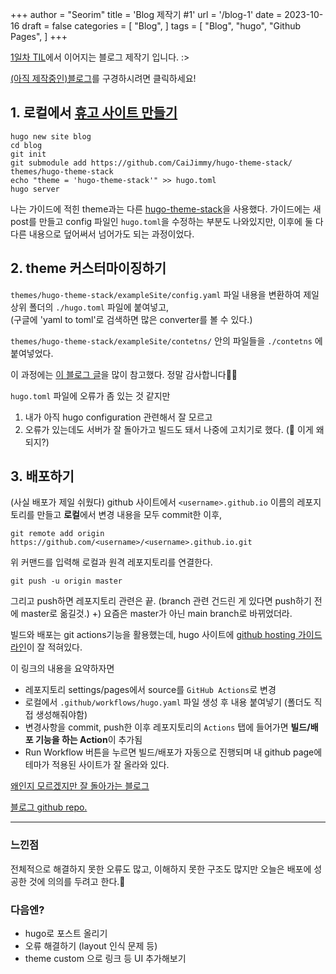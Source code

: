 +++
author = "Seorim"
title = 'Blog 제작기 #1'
url = '/blog-1'
date = 2023-10-16
draft = false
categories = [
    "Blog", 
]
tags = [
    "Blog", "hugo", "Github Pages",
]
+++


[1일차 TIL](https://srlee056.github.io/p/day-1/)에서 이어지는 블로그 제작기 입니다. :>

[(아직 제작중인)블로그](https://srlee056.github.io/)를 구경하시려면 클릭하세요!





## 1. 로컬에서 [휴고 사이트 만들기](https://gohugo.io/getting-started/quick-start/)

```
hugo new site blog
cd blog
git init
git submodule add https://github.com/CaiJimmy/hugo-theme-stack/ themes/hugo-theme-stack
echo "theme = 'hugo-theme-stack'" >> hugo.toml
hugo server
```
    
나는 가이드에 적힌 theme과는 다른 [hugo-theme-stack](https://github.com/CaiJimmy/hugo-theme-stack)을 사용했다. 
가이드에는 새 post를 만들고 config 파일인 `hugo.toml`을 수정하는 부분도 나와있지만, 이후에 둘 다 다른 내용으로 덮어써서 넘어가도 되는 과정이었다. 
    
## 2. theme 커스터마이징하기

`themes/hugo-theme-stack/exampleSite/config.yaml` 파일 내용을 변환하여 제일 상위 폴더의 `./hugo.toml` 파일에 붙여넣고,   
(구글에 'yaml to toml'로 검색하면 많은 converter를 볼 수 있다.)

`themes/hugo-theme-stack/exampleSite/contetns/` 안의 파일들을 `./contetns` 에 붙여넣었다.

이 과정에는 [이 블로그 글](https://kzeoh.github.io)을 많이 참고했다. 정말 감사합니다👍🏻  

`hugo.toml` 파일에 오류가 좀 있는 것 같지만
1) 내가 아직 hugo configuration 관련해서 잘 모르고   
2) 오류가 있는데도 서버가 잘 돌아가고 빌드도 돼서
나중에 고치기로 했다. (🤔 이게 왜 되지?)

## 3. 배포하기

(사실 배포가 제일 쉬웠다)
github 사이트에서 `<username>.github.io` 이름의 레포지토리를 만들고
**로컬**에서 변경 내용을 모두 commit한 이후,
```
git remote add origin https://github.com/<username>/<username>.github.io.git
```
위 커맨드를 입력해 로컬과 원격 레포지토리를 연결한다.
<br>
```
git push -u origin master
```
그리고 push하면 레포지토리 관련은 끝. (branch 관련 건드린 게 있다면 push하기 전에 master로 옮길것.)
+) 요즘은 master가 아닌 main branch로 바뀌었더라. 
<br>

빌드와 배포는 git actions기능을 활용했는데, hugo 사이트에 [github hosting 가이드라인](https://gohugo.io/hosting-and-deployment/hosting-on-github/)이 잘 적혀있다.

이 링크의 내용을 요약하자면
- 레포지토리 settings/pages에서 source를 `GitHub Actions`로 변경
- 로컬에서 `.github/workflows/hugo.yaml` 파일 생성 후 내용 붙여넣기 (폴더도 직접 생성해줘야함)
- 변경사항을 commit, push한 이후 레포지토리의  `Actions` 탭에 들어가면 **빌드/배포 기능을 하는 Action**이 추가됨 
- Run Workflow 버튼을 누르면 빌드/배포가 자동으로 진행되며 내 github page에 테마가 적용된 사이트가 잘 올라와 있다.

[왜인지 모르겠지만 잘 돌아가는 블로그](https://srlee056.github.io/)

[블로그 github repo.](https://github.com/srlee056/srlee056.github.io)

--- 
### 느낀점
전체적으로 해결하지 못한 오류도 많고, 이해하지 못한 구조도 많지만 오늘은 배포에 성공한 것에 의의를 두려고 한다.🥲

### 다음엔?
- hugo로 포스트 올리기
- 오류 해결하기 (layout 인식 문제 등)
- theme custom 으로 링크 등 UI 추가해보기

